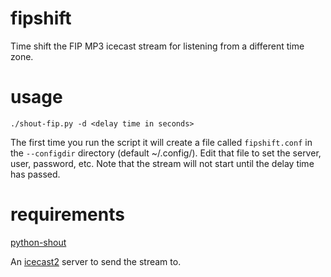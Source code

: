 # fipshift
Time shift the FIP MP3 icecast stream for listening from a different time zone.

# usage
`./shout-fip.py -d <delay time in seconds>`

The first time you run the script it will create a file called `fipshift.conf` in the `--configdir` directory (default ~/.config/).
Edit that file to set the server, user, password, etc.
Note that the stream will not start until the delay time has passed.

# requirements
[python-shout](https://pypi.org/project/python-shout/)

An [icecast2](https://icecast.org/) server to send the stream to.
